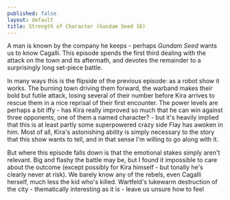 ```yaml
---
published: false
layout: default
title: Strength of Character (Gundam Seed 18)
---
```

A man is known by the company he keeps - perhaps *Gundam Seed* wants us to know Cagalli. This episode spends the first third dealing with the attack on the town and its aftermath, and devotes the remainder to a surprisingly long set-piece battle.

In many ways this is the flipside of the previous episode: as a robot show it works. The burning town driving them forward, the warband makes their bold but futile attack, losing several of their number before Kira arrives to rescue them in a nice reprisal of their first encounter. The power levels are perhaps a bit iffy - has Kira really improved so much that he can win against three opponents, one of them a named character? - but it's heavily implied that this is at least partly some superpowered crazy side Flay has awoken in him. Most of all, Kira's astonishing ability is simply necessary to the story that this show wants to tell, and in that sense I'm willing to go along with it.

But where this episode falls down is that the emotional stakes simply aren't relevant. Big and flashy the battle may be, but I found it impossible to care about the outcome (except possibly for Kira himself - but tonally he's clearly never at risk). We barely know any of the rebels, even Cagalli herself, much less the kid who's killed. Wartfeld's lukewarm destruction of the city - thematically interesting as it is - leave us unsure how to feel